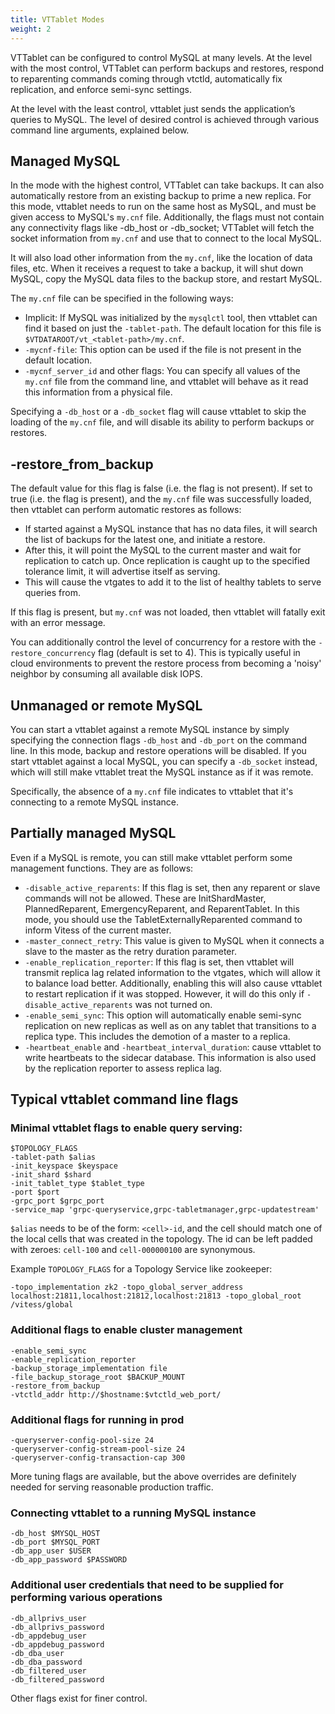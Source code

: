 ```yaml
---
title: VTTablet Modes
weight: 2
---
```


VTTablet can be configured to control MySQL at many levels. At the level with the most control, VTTablet can perform backups and restores, respond to reparenting commands coming through vtctld, automatically fix replication, and enforce semi-sync settings.

At the level with the least control, vttablet just sends the application’s queries to MySQL. The level of desired control is achieved through various command line arguments, explained below.

## Managed MySQL

In the mode with the highest control, VTTablet can take backups. It can also automatically restore from an existing backup to prime a new replica. For this mode, vttablet needs to run on the same host as MySQL, and must be given access to MySQL's `my.cnf` file. Additionally, the flags must not contain any connectivity flags like -db_host or -db_socket; VTTablet will fetch the socket information from `my.cnf` and use that to connect to the local MySQL.

It will also load other information from the `my.cnf`, like the location of data files, etc. When it receives a request to take a backup, it will shut down MySQL, copy the MySQL data files to the backup store, and restart MySQL.

The `my.cnf` file can be specified in the following ways:

* Implicit: If MySQL was initialized by the `mysqlctl` tool, then vttablet can find it based on just the `-tablet-path`. The default location for this file is `$VTDATAROOT/vt_<tablet-path>/my.cnf`.
* `-mycnf-file`: This option can be used if the file is not present in the default location.
* `-mycnf_server_id` and other flags: You can specify all values of the `my.cnf` file from the command line, and vttablet will behave as it read this information from a physical file.

Specifying a `-db_host` or a `-db_socket` flag will cause vttablet to skip the loading of the `my.cnf` file, and will disable its ability to perform backups or restores.

## -restore_from_backup

The default value for this flag is false (i.e. the flag is not present). If set to true (i.e. the flag is present), and the `my.cnf` file was successfully loaded, then vttablet can perform automatic restores as follows:

* If started against a MySQL instance that has no data files, it will search the list of backups for the latest one, and initiate a restore.
* After this, it will point the MySQL to the current master and wait for replication to catch up.  Once replication is caught up to the specified tolerance limit, it will advertise itself as serving.
* This will cause the vtgates to add it to the list of healthy tablets to serve queries from.

If this flag is present, but `my.cnf` was not loaded, then vttablet will fatally exit with an error message.

You can additionally control the level of concurrency for a restore with the `-restore_concurrency` flag (default is set to 4). This is typically useful in cloud environments to prevent the restore process from becoming a 'noisy' neighbor by consuming all available disk IOPS.

## Unmanaged or remote MySQL

You can start a vttablet against a remote MySQL instance by simply specifying the connection flags `-db_host` and `-db_port` on the command line. In this mode, backup and restore operations will be disabled. If you start vttablet against a local MySQL, you can specify a `-db_socket` instead, which will still make vttablet treat the MySQL instance as if it was remote.

Specifically, the absence of a `my.cnf` file indicates to vttablet that it's connecting to a remote MySQL instance.

## Partially managed MySQL

Even if a MySQL is remote, you can still make vttablet perform some management functions. They are as follows:

* `-disable_active_reparents`: If this flag is set, then any reparent or slave commands will not be allowed. These are InitShardMaster, PlannedReparent, EmergencyReparent, and ReparentTablet. In this mode, you should use the TabletExternallyReparented command to inform Vitess of the current master.
* `-master_connect_retry`: This value is given to MySQL when it connects a slave to the master as the retry duration parameter.
* `-enable_replication_reporter`: If this flag is set, then vttablet will transmit replica lag related information to the vtgates, which will allow it to balance load better. Additionally, enabling this will also cause vttablet to restart replication if it was stopped. However, it will do this only if `-disable_active_reparents` was not turned on.
* `-enable_semi_sync`: This option will automatically enable semi-sync replication on new replicas as well as on any tablet that transitions to a replica type. This includes the demotion of a master to a replica.
* `-heartbeat_enable` and `-heartbeat_interval_duration`: cause vttablet to write heartbeats to the sidecar database. This information is also used by the replication reporter to assess replica lag.

## Typical vttablet command line flags

### Minimal vttablet flags to enable query serving:

```
$TOPOLOGY_FLAGS
-tablet-path $alias
-init_keyspace $keyspace
-init_shard $shard
-init_tablet_type $tablet_type
-port $port
-grpc_port $grpc_port
-service_map 'grpc-queryservice,grpc-tabletmanager,grpc-updatestream'
```

`$alias` needs to be of the form: `<cell>-id`, and the cell should match one of the local cells that was created in the topology. The id can be left padded with zeroes: `cell-100` and `cell-000000100` are synonymous.

Example `TOPOLOGY_FLAGS` for a Topology Service like zookeeper:

`-topo_implementation zk2 -topo_global_server_address localhost:21811,localhost:21812,localhost:21813 -topo_global_root /vitess/global`

### Additional flags to enable cluster management

```
-enable_semi_sync
-enable_replication_reporter
-backup_storage_implementation file
-file_backup_storage_root $BACKUP_MOUNT
-restore_from_backup
-vtctld_addr http://$hostname:$vtctld_web_port/
```

### Additional flags for running in prod

```
-queryserver-config-pool-size 24
-queryserver-config-stream-pool-size 24
-queryserver-config-transaction-cap 300
```

More tuning flags are available, but the above overrides are definitely needed for serving reasonable production traffic.

### Connecting vttablet to a running MySQL instance

```
-db_host $MYSQL_HOST
-db_port $MYSQL_PORT
-db_app_user $USER
-db_app_password $PASSWORD
```

### Additional user credentials that need to be supplied for performing various operations

```
-db_allprivs_user
-db_allprivs_password
-db_appdebug_user
-db_appdebug_password
-db_dba_user
-db_dba_password
-db_filtered_user
-db_filtered_password
```
Other flags exist for finer control.
